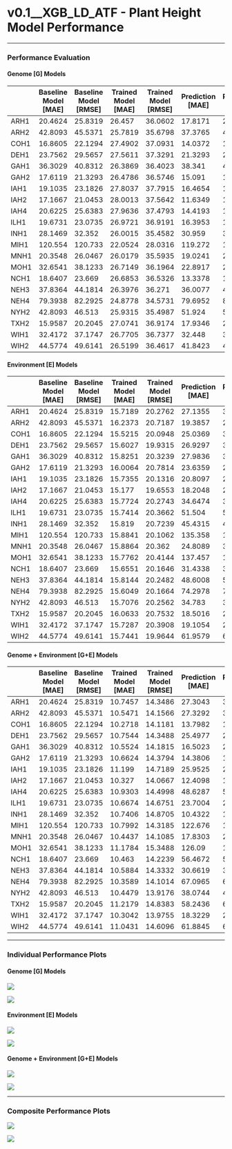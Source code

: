 # v0.1__XGB_LD_ATF - Plant Height Model Performance

***

### Performance Evaluation

#### Genome [G] Models

|      |   Baseline Model [MAE] |   Baseline Model [RMSE] |   Trained Model [MAE] |   Trained Model [RMSE] |   Prediction [MAE] |   Prediction [RMSE] |
|------|------------------------|-------------------------|-----------------------|------------------------|--------------------|---------------------|
| ARH1 |                20.4624 |                 25.8319 |               26.457  |                36.0602 |            17.8171 |             23.6648 |
| ARH2 |                42.8093 |                 45.5371 |               25.7819 |                35.6798 |            37.3765 |             41.0188 |
| COH1 |                16.8605 |                 22.1294 |               27.4902 |                37.0931 |            14.0372 |             18.5208 |
| DEH1 |                23.7562 |                 29.5657 |               27.5611 |                37.3291 |            21.3293 |             25.4617 |
| GAH1 |                36.3029 |                 40.8312 |               26.3869 |                36.4023 |            38.341  |             42.3943 |
| GAH2 |                17.6119 |                 21.3293 |               26.4786 |                36.5746 |            15.091  |             18.907  |
| IAH1 |                19.1035 |                 23.1826 |               27.8037 |                37.7915 |            16.4654 |             19.6301 |
| IAH2 |                17.1667 |                 21.0453 |               28.0013 |                37.5642 |            11.6349 |             14.8064 |
| IAH4 |                20.6225 |                 25.6383 |               27.9636 |                37.4793 |            14.4193 |             18.2253 |
| ILH1 |                19.6731 |                 23.0735 |               26.9721 |                36.9191 |            16.3953 |             19.322  |
| INH1 |                28.1469 |                 32.352  |               26.0015 |                35.4582 |            30.959  |             33.2337 |
| MIH1 |               120.554  |                120.733  |               22.0524 |                28.0316 |           119.272  |            119.751  |
| MNH1 |                20.3548 |                 26.0467 |               26.0179 |                35.5935 |            19.0241 |             26.429  |
| MOH1 |                32.6541 |                 38.1233 |               26.7149 |                36.1964 |            22.8917 |             26.0381 |
| NCH1 |                18.6407 |                 23.669  |               26.6853 |                36.5326 |            13.3378 |             16.8984 |
| NEH3 |                37.8364 |                 44.1814 |               26.3976 |                36.271  |            36.0077 |             42.4256 |
| NEH4 |                79.3938 |                 82.2925 |               24.8778 |                34.5731 |            79.6952 |             81.9151 |
| NYH2 |                42.8093 |                 46.513  |               25.9315 |                35.4987 |            51.924  |             54.8405 |
| TXH2 |                15.9587 |                 20.2045 |               27.0741 |                36.9174 |            17.9346 |             22.667  |
| WIH1 |                32.4172 |                 37.1747 |               26.7705 |                36.7377 |            32.448  |             35.0351 |
| WIH2 |                44.5774 |                 49.6141 |               26.5199 |                36.4617 |            41.8423 |             44.1475 |

#### Environment [E] Models

|      |   Baseline Model [MAE] |   Baseline Model [RMSE] |   Trained Model [MAE] |   Trained Model [RMSE] |   Prediction [MAE] |   Prediction [RMSE] |
|------|------------------------|-------------------------|-----------------------|------------------------|--------------------|---------------------|
| ARH1 |                20.4624 |                 25.8319 |               15.7189 |                20.2762 |            27.1355 |             32.2683 |
| ARH2 |                42.8093 |                 45.5371 |               16.2373 |                20.7187 |            19.3857 |             23.1919 |
| COH1 |                16.8605 |                 22.1294 |               15.5215 |                20.0948 |            25.0369 |             31.3244 |
| DEH1 |                23.7562 |                 29.5657 |               15.6027 |                19.9315 |            26.9297 |             33.0085 |
| GAH1 |                36.3029 |                 40.8312 |               15.8251 |                20.3239 |            27.9836 |             33.2743 |
| GAH2 |                17.6119 |                 21.3293 |               16.0064 |                20.7814 |            23.6359 |             28.8428 |
| IAH1 |                19.1035 |                 23.1826 |               15.7355 |                20.1316 |            20.8097 |             25.0127 |
| IAH2 |                17.1667 |                 21.0453 |               15.177  |                19.6553 |            18.2048 |             22.2854 |
| IAH4 |                20.6225 |                 25.6383 |               15.7724 |                20.2743 |            34.6474 |             39.792  |
| ILH1 |                19.6731 |                 23.0735 |               15.7414 |                20.3662 |            51.504  |             53.5972 |
| INH1 |                28.1469 |                 32.352  |               15.819  |                20.7239 |            45.4315 |             48.6029 |
| MIH1 |               120.554  |                120.733  |               15.8841 |                20.1062 |           135.358  |            135.518  |
| MNH1 |                20.3548 |                 26.0467 |               15.8864 |                20.362  |            24.8089 |             30.8004 |
| MOH1 |                32.6541 |                 38.1233 |               15.7762 |                20.4144 |           137.457  |            139.169  |
| NCH1 |                18.6407 |                 23.669  |               15.6551 |                20.1646 |            31.4338 |             37.0111 |
| NEH3 |                37.8364 |                 44.1814 |               15.8144 |                20.2482 |            48.6008 |             52.8398 |
| NEH4 |                79.3938 |                 82.2925 |               15.6049 |                20.1664 |            74.2978 |             77.3876 |
| NYH2 |                42.8093 |                 46.513  |               15.7076 |                20.2562 |            34.783  |             38.8617 |
| TXH2 |                15.9587 |                 20.2045 |               16.0633 |                20.7532 |            18.5016 |             23.6175 |
| WIH1 |                32.4172 |                 37.1747 |               15.7287 |                20.3908 |            19.1054 |             24.8258 |
| WIH2 |                44.5774 |                 49.6141 |               15.7441 |                19.9644 |            61.9579 |             65.8031 |

#### Genome + Environment [G+E] Models

|      |   Baseline Model [MAE] |   Baseline Model [RMSE] |   Trained Model [MAE] |   Trained Model [RMSE] |   Prediction [MAE] |   Prediction [RMSE] |
|------|------------------------|-------------------------|-----------------------|------------------------|--------------------|---------------------|
| ARH1 |                20.4624 |                 25.8319 |               10.7457 |                14.3486 |            27.3043 |             31.767  |
| ARH2 |                42.8093 |                 45.5371 |               10.5471 |                14.1566 |            27.3292 |             30.5195 |
| COH1 |                16.8605 |                 22.1294 |               10.2718 |                14.1181 |            13.7982 |             18.2259 |
| DEH1 |                23.7562 |                 29.5657 |               10.7544 |                14.3488 |            25.4977 |             29.6314 |
| GAH1 |                36.3029 |                 40.8312 |               10.5524 |                14.1815 |            16.5023 |             20.4298 |
| GAH2 |                17.6119 |                 21.3293 |               10.6624 |                14.3794 |            14.3806 |             17.9877 |
| IAH1 |                19.1035 |                 23.1826 |               11.199  |                14.7189 |            25.9525 |             28.2161 |
| IAH2 |                17.1667 |                 21.0453 |               10.327  |                14.0667 |            12.4098 |             15.8049 |
| IAH4 |                20.6225 |                 25.6383 |               10.9303 |                14.4998 |            48.6287 |             50.3359 |
| ILH1 |                19.6731 |                 23.0735 |               10.6674 |                14.6751 |            23.7004 |             26.3844 |
| INH1 |                28.1469 |                 32.352  |               10.7406 |                14.8705 |            10.4322 |             12.8517 |
| MIH1 |               120.554  |                120.733  |               10.7992 |                14.3185 |           122.676  |            123.115  |
| MNH1 |                20.3548 |                 26.0467 |               10.4437 |                14.1085 |            17.8303 |             26.2813 |
| MOH1 |                32.6541 |                 38.1233 |               11.1784 |                15.3488 |           126.09   |            126.726  |
| NCH1 |                18.6407 |                 23.669  |               10.463  |                14.2239 |            56.4672 |             58.7344 |
| NEH3 |                37.8364 |                 44.1814 |               10.5884 |                14.3332 |            30.6619 |             34.0472 |
| NEH4 |                79.3938 |                 82.2925 |               10.3589 |                14.1014 |            67.0965 |             69.6318 |
| NYH2 |                42.8093 |                 46.513  |               10.4479 |                13.9176 |            38.0744 |             40.7851 |
| TXH2 |                15.9587 |                 20.2045 |               11.2179 |                14.8383 |            58.2436 |             61.4838 |
| WIH1 |                32.4172 |                 37.1747 |               10.3042 |                13.9755 |            18.3229 |             21.63   |
| WIH2 |                44.5774 |                 49.6141 |               11.0431 |                14.6096 |            61.8845 |             63.2043 |

***

### Individual Performance Plots

#### Genome [G] Models

![](Performance_Plots/G__Genome_Model_Performance_Plot_MAE.png)

![](Performance_Plots/G__Genome_Model_Performance_Plot_RMSE.png)

#### Environment [E] Models

![](Performance_Plots/E__Environment_Model_Performance_Plot_MAE.png)

![](Performance_Plots/E__Environment_Model_Performance_Plot_RMSE.png)

#### Genome + Environment [G+E] Models

![](Performance_Plots/GE__Genome_Environment_Model_Performance_Plot_MAE.png)

![](Performance_Plots/GE__Genome_Environment_Model_Performance_Plot_RMSE.png)

***

### Composite Performance Plots

![](Performance_Plots/Composite_Model_Performance_Plot_MAE.png)

![](Performance_Plots/Composite_Model_Performance_Plot_RMSE.png)

